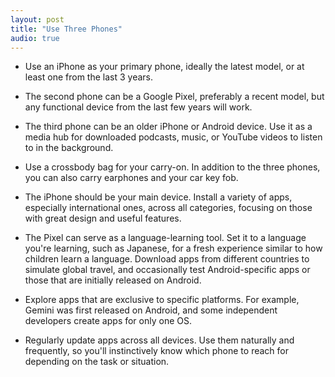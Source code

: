 ```yaml
---
layout: post  
title: "Use Three Phones"  
audio: true  
---
```


- Use an iPhone as your primary phone, ideally the latest model, or at least one from the last 3 years.

- The second phone can be a Google Pixel, preferably a recent model, but any functional device from the last few years will work.

- The third phone can be an older iPhone or Android device. Use it as a media hub for downloaded podcasts, music, or YouTube videos to listen to in the background.

- Use a crossbody bag for your carry-on. In addition to the three phones, you can also carry earphones and your car key fob.

- The iPhone should be your main device. Install a variety of apps, especially international ones, across all categories, focusing on those with great design and useful features.

- The Pixel can serve as a language-learning tool. Set it to a language you're learning, such as Japanese, for a fresh experience similar to how children learn a language. Download apps from different countries to simulate global travel, and occasionally test Android-specific apps or those that are initially released on Android.

- Explore apps that are exclusive to specific platforms. For example, Gemini was first released on Android, and some independent developers create apps for only one OS.

- Regularly update apps across all devices. Use them naturally and frequently, so you'll instinctively know which phone to reach for depending on the task or situation.

